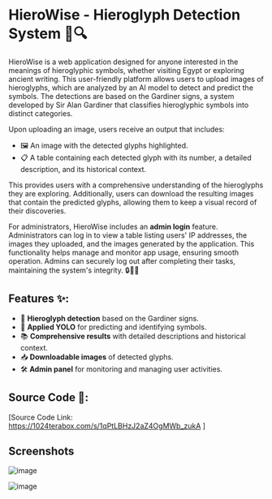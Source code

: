# HieroWise - Hieroglyph Detection System 🏺🔍

HieroWise is a web application designed for anyone interested in the meanings of hieroglyphic symbols, whether visiting Egypt or exploring ancient writing. This user-friendly platform allows users to upload images of hieroglyphs, which are analyzed by an AI model to detect and predict the symbols. The detections are based on the Gardiner signs, a system developed by Sir Alan Gardiner that classifies hieroglyphic symbols into distinct categories.

Upon uploading an image, users receive an output that includes:
- 🖼️ An image with the detected glyphs highlighted.
- 📋 A table containing each detected glyph with its number, a detailed description, and its historical context.

This provides users with a comprehensive understanding of the hieroglyphs they are exploring. Additionally, users can download the resulting images that contain the predicted glyphs, allowing them to keep a visual record of their discoveries.

For administrators, HieroWise includes an **admin login** feature. Administrators can log in to view a table listing users' IP addresses, the images they uploaded, and the images generated by the application. This functionality helps manage and monitor app usage, ensuring smooth operation. Admins can securely log out after completing their tasks, maintaining the system's integrity. 🔒👨‍💻

## Features ✨:
- 🏺 **Hieroglyph detection** based on the Gardiner signs.
- 🤖 **Applied YOLO** for predicting and identifying symbols.
- 📚 **Comprehensive results** with detailed descriptions and historical context.
- 📥 **Downloadable images** of detected glyphs.
- 🛠️ **Admin panel** for monitoring and managing user activities.

## Source Code 📂:

[Source Code Link: https://1024terabox.com/s/1qPtLBHzJ2aZ4OgMWb_zukA ]

## Screenshots

![image](https://github.com/user-attachments/assets/a64b23dd-b293-49f3-b8a0-d2047d6feb8a)

![image](https://github.com/user-attachments/assets/0e5b1e42-dd88-4cdd-bc75-53f17b87a295)

